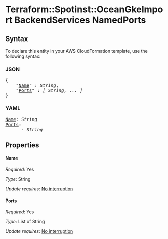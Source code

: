 # Terraform::Spotinst::OceanGkeImport BackendServices NamedPorts

## Syntax

To declare this entity in your AWS CloudFormation template, use the following syntax:

### JSON

<pre>
{
    "<a href="#name" title="Name">Name</a>" : <i>String</i>,
    "<a href="#ports" title="Ports">Ports</a>" : <i>[ String, ... ]</i>
}
</pre>

### YAML

<pre>
<a href="#name" title="Name">Name</a>: <i>String</i>
<a href="#ports" title="Ports">Ports</a>: <i>
      - String</i>
</pre>

## Properties

#### Name

_Required_: Yes

_Type_: String

_Update requires_: [No interruption](https://docs.aws.amazon.com/AWSCloudFormation/latest/UserGuide/using-cfn-updating-stacks-update-behaviors.html#update-no-interrupt)

#### Ports

_Required_: Yes

_Type_: List of String

_Update requires_: [No interruption](https://docs.aws.amazon.com/AWSCloudFormation/latest/UserGuide/using-cfn-updating-stacks-update-behaviors.html#update-no-interrupt)

